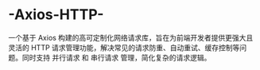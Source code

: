 # -Axios-HTTP-
一个基于 Axios 构建的高可定制化网络请求库，旨在为前端开发者提供更强大且灵活的 HTTP 请求管理功能，解决常见的请求防重、自动重试、缓存控制等问题。同时支持 并行请求 和 串行请求 管理，简化复杂的请求逻辑。
